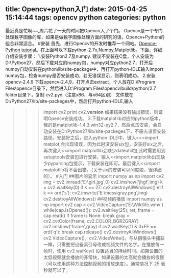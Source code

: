 title: Opencv+python入门
date: 2015-04-25 15:14:44
tags: opencv python
categories: python
---
最近真是忙啊~~,周六花了一天的时间把Opencv入了个门。
Opencv是一个专门处理数字图像的库，如果是做数字图像处理方面的研究的话，Opencv+Python的组合非常适合。
#安装
首先，进行Opencv的开发时推荐一个网站。[Opencv-Python tutorial](http://opencv-python-tutroals.readthedocs.org/en/latest/py_tutorials/py_setup/py_setup_in_windows/py_setup_in_windows.html#install-opencv-python-in-windows)。在上面可以下载python-2.7x,Numpy,Matplotlib。下面，详细介绍安装步骤：
1.安装Python2.7及numpy. 建议不安装在C盘，个人安装为D:\Python27，然后下载对应的numpy包，numpy对应python2.7，打开后numpy自动安装在python\lib\site-package中，再打开python-IDLE输入import numpy包，检查numpy是否安装成功，若无错误显示，则表明成功。
2.安装opencv-2.4.9
下载opencv-2.4,9，打开点击extract，个人放在D:\Program Files\opencv目录下，然后进入D:\Program Files\opencv/build/python/2.7 folder目录下，复制 cv2.pyd（注意x86，与x64区别） 文件放在D:/Python27/lib/site-packeges中，然后打开python-IDLE,输入
>>> import cv2
>>> print cv2.__version__
如果结果没有输出错误，则证明Opencv安装成功。
3.下载matplotlib对应的python版本，我的是matplotlib-1.4.3.win32-py2.7，然后点击安装，会自动安装在D:/Python27/lib/site-packeges下，不需去设置安装路径。安装好之后，进入python IDLE中，键入<<<import matplot,会出现错误，因为此时没安装six包，安装好six之后，再次键入<<import matplotlib会缺少dateutiil包,此时需要用到setuptools安装包进行安装，输入<<import matplotlib出现缺少pyparsing包提示，下载安装在即可。最后键入<<import matplotlib将不会出错。（关于six的安装可以问度娘，很详细的）。
#入门 
##图片的显示
				import numpy as np
				import cv2
				img = cv2.imread('E:\girl.jpg',0)
				cv2.imshow('jhgf',img)
				k = cv2.waitKey(0)
				if k == 27:
					cv2.destroyAllWindows()
				elif k == ord('s'):
					cv2.imwrite('E:\messigray.png',img)
					cv2.destroyAllWindows()
##视频的播放
				import numpy as np
				import cv2
				cap = cv2.VideoCapture('E:\Wildlife.wmv')
				while(cap.isOpened()):
					cv2.waitKey(25);
					ret, frame = cap.read()
					if frame is None:
						break
					gray = cv2.cvtColor(frame, cv2.COLOR_BGR2GRAY)
					cv2.imshow('frame',gray)
					if cv2.waitKey(1) & 0xFF == ord('q'):
						break
				cap.release()
				cv2.destroyAllWindows()
cv2.VideoCapture()，cv2.VideoWrite()。与从摄像头中捕获一样，只需要把设备索引号改成视频文件的名字。在播放每一帧时，使用 cv2.waiKey() 设置适当的持续时间。如果设置的太低视频就会播放的非常快，如果设置的太高就会播放的很慢（可以使用这种方法控制视频的播放速度）。通常情况下 25 毫秒就可以了。
